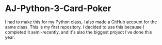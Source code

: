 # AJ-Python-3-Card-Poker
I had to make this for my Python class, I also made a GitHub account for the same class. This is my first repository. I decided to use this because I completed it semi-recently, and it's also the biggest project I've done this year.
